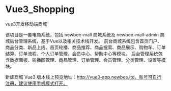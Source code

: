 # Vue3_Shopping
vue3开发移动端商城

该项目是一套电商系统，包括 newbee-mall 商城系统及 newbee-mall-admin 商城后台管理系统，基于Vue以及相关技术栈开发。 前台商城系统包含首页门户、商品分类、新品上线、首页轮播、商品推荐、商品搜索、商品展示、购物车、订单结算、订单流程、个人订单管理、会员中心、帮助中心等模块。 后台管理系统包含数据面板、轮播图管理、商品管理、订单管理、会员管理、分类管理、设置等模块。

新蜂商城 Vue3 版本线上预览地址：http://vue3-app.newbee.ltd，账号可自行注册，建议使用手机模式打开。